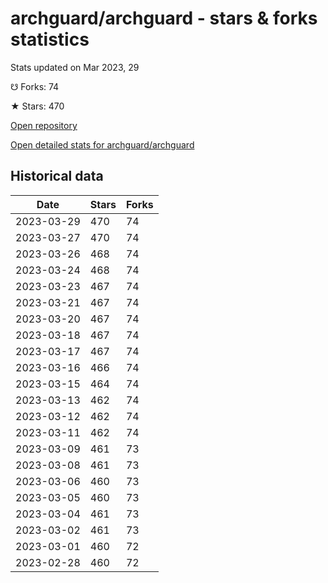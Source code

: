 # archguard/archguard - stars & forks statistics

Stats updated on Mar 2023, 29

☋ Forks: 74

★ Stars: 470

[Open repository](https://github.com/archguard/archguard)

[Open detailed stats for archguard/archguard](https://reviewgithub.com/rep/archguard/archguard)

## Historical data
| Date | Stars | Forks |
|------|-------|-------|
| 2023-03-29 | 470 | 74 | 
| 2023-03-27 | 470 | 74 | 
| 2023-03-26 | 468 | 74 | 
| 2023-03-24 | 468 | 74 | 
| 2023-03-23 | 467 | 74 | 
| 2023-03-21 | 467 | 74 | 
| 2023-03-20 | 467 | 74 | 
| 2023-03-18 | 467 | 74 | 
| 2023-03-17 | 467 | 74 | 
| 2023-03-16 | 466 | 74 | 
| 2023-03-15 | 464 | 74 | 
| 2023-03-13 | 462 | 74 | 
| 2023-03-12 | 462 | 74 | 
| 2023-03-11 | 462 | 74 | 
| 2023-03-09 | 461 | 73 | 
| 2023-03-08 | 461 | 73 | 
| 2023-03-06 | 460 | 73 | 
| 2023-03-05 | 460 | 73 | 
| 2023-03-04 | 461 | 73 | 
| 2023-03-02 | 461 | 73 | 
| 2023-03-01 | 460 | 72 | 
| 2023-02-28 | 460 | 72 | 

